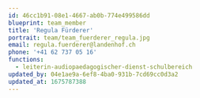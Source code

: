 ```yaml
---
id: 46cc1b91-08e1-4667-ab0b-774e499586dd
blueprint: team_member
title: 'Regula Fürderer'
portrait: team/team_fuerderer_regula.jpg
email: regula.fuerderer@landenhof.ch
phone: '+41 62 737 05 16'
functions:
  - leiterin-audiopaedagogischer-dienst-schulbereich
updated_by: 04e1ae9a-6ef8-4ba0-931b-7cd69cc0d3a2
updated_at: 1675787388
---
```

